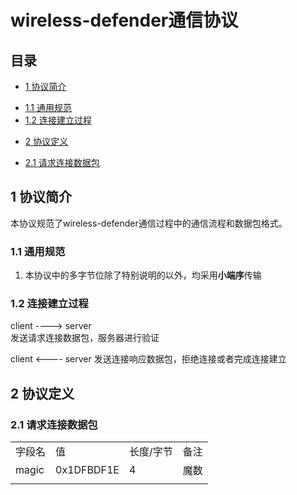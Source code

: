 # wireless-defender通信协议

## 目录
* [1 协议简介](#introduction)
 - [1.1 通用规范](#common-specification)
 - [1.2 连接建立过程](#connection-sequence)
* [2 协议定义](#protocol-definition)
 - [2.1 请求连接数据包](#connection-request-packet)

<a name="introduction"></a>
## 1 协议简介
本协议规范了wireless-defender通信过程中的通信流程和数据包格式。

<a name="common-specification"></a>
### 1.1 通用规范
1. 本协议中的多字节位除了特别说明的以外，均采用**小端序**传输

<a name="connection-sequence"></a>
### 1.2 连接建立过程
client        ---->        server  
发送请求连接数据包，服务器进行验证

client        <----        server
发送连接响应数据包，拒绝连接或者完成连接建立


<a name="protocol-definition"></a>
## 2 协议定义

<a name="connection-request-packet"></a>
### 2.1 请求连接数据包
<table>
   <tr>
      <td>&#23383;&#27573;&#21517;</td>
      <td>&#20540;</td>
      <td>&#38271;&#24230;/&#23383;&#33410;</td>
      <td>&#22791;&#27880;</td>
   </tr>
   <tr>
      <td>magic</td>
      <td>0x1DFBDF1E</td>
      <td>4</td>
      <td>&#39764;&#25968;</td>
   </tr>
   <tr>
      <td></td>
   </tr>
</table>
